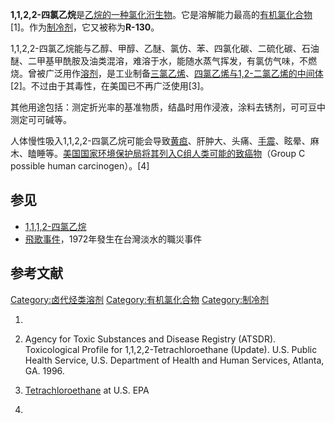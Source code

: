 **1,1,2,2-四氯乙烷**是[乙烷的一种氯化洐生物](../Page/乙烷.md "wikilink")。它是溶解能力最高的[有机氯化合物](../Page/有机氯化合物.md "wikilink")\[1\]。作为[制冷剂](../Page/制冷剂.md "wikilink")，它又被称为**R-130**。

1,1,2,2-四氯乙烷能与乙醇、甲醇、乙醚、氯仿、苯、四氯化碳、二硫化碳、石油醚、二甲基甲酰胺及油类混溶，难溶于水，能随水蒸气挥发，有氯仿气味，不燃烧。曾被广泛用作[溶剂](../Page/溶剂.md "wikilink")，是工业制备[三氯乙烯](../Page/三氯乙烯.md "wikilink")、[四氯乙烯与](../Page/四氯乙烯.md "wikilink")[1,2-二氯乙烯的中间体](../Page/1,2-二氯乙烯.md "wikilink")\[2\]。不过由于其毒性，在美国已不再广泛使用\[3\]。

其他用途包括：测定折光率的基准物质，结晶时用作浸液，涂料去锈剂，可可豆中测定可可碱等。

人体慢性吸入1,1,2,2-四氯乙烷可能会导致[黄疸](../Page/黄疸.md "wikilink")、肝肿大、头痛、[手震](https://zh.wikipedia.org/wiki/手震 "wikilink")、眩晕、麻木、瞌睡等。[美国国家环境保护局将其列入C组人类可能的](../Page/美国国家环境保护局.md "wikilink")[致癌物](https://zh.wikipedia.org/wiki/致癌物 "wikilink")（Group
C possible human carcinogen）。\[4\]

## 参见

  - [1,1,1,2-四氯乙烷](../Page/1,1,1,2-四氯乙烷.md "wikilink")
  - [飛歌事件](../Page/飛歌事件.md "wikilink")，1972年發生在台灣淡水的職災事件

## 参考文献

[Category:卤代烃类溶剂](https://zh.wikipedia.org/wiki/Category:卤代烃类溶剂 "wikilink")
[Category:有机氯化合物](https://zh.wikipedia.org/wiki/Category:有机氯化合物 "wikilink")
[Category:制冷剂](https://zh.wikipedia.org/wiki/Category:制冷剂 "wikilink")

1.
2.  Agency for Toxic Substances and Disease Registry (ATSDR).
    Toxicological Profile for 1,1,2,2-Tetrachloroethane (Update). U.S.
    Public Health Service, U.S. Department of Health and Human Services,
    Atlanta, GA. 1996.

3.  [Tetrachloroethane](http://www.epa.gov/ttn/atw/hlthef/tetrachl.html)
     at U.S. EPA

4.